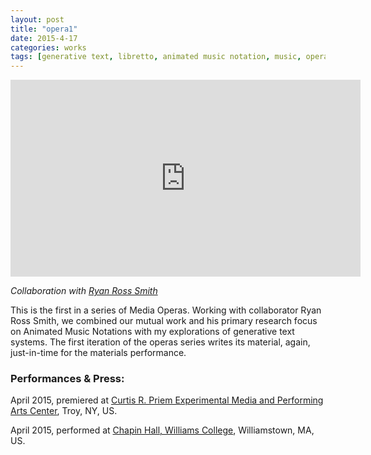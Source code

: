 ```yaml
---
layout: post
title: "opera1"
date: 2015-4-17
categories: works
tags: [generative text, libretto, animated music notation, music, opera]
---
```


<iframe class="center" width="560" height="315" src="https://www.youtube.com/embed/8o0LIeznzbg" frameborder="0" allowfullscreen></iframe>

*Collaboration with [Ryan Ross Smith](http://ryanrosssmith.com)*

This is the first in a series of Media Operas. Working with collaborator Ryan Ross Smith, we combined our mutual work and his primary research focus on Animated Music Notations with my explorations of generative text systems. The first iteration of the operas series writes its material, again, just-in-time for the materials performance.

### Performances & Press:

April 2015, premiered at [Curtis R. Priem Experimental Media and Performing Arts Center](http://empac.rpi.edu/events/2015/spring/opera1-study-no-4031-study-no-451), Troy, NY, US.

April 2015, performed at [Chapin Hall, Williams College](http://music.williams.edu/events/williams-percussion-ensemble-5/), Williamstown, MA, US.